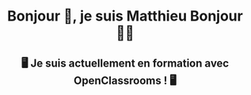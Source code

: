 <h1 align="center">Bonjour 🤝, je suis Matthieu Bonjour 🙎‍♂️</h1>
<h2 align="center">🖥 Je suis actuellement en formation avec OpenClassrooms ! 🖥</h2>

<!--
**Matthieu83600/Matthieu83600** is a ✨ _special_ ✨ repository because its `README.md` (this file) appears on your GitHub profile.

Here are some ideas to get you started:

- 🔭 I’m currently working on ...
- 🌱 I’m currently learning ...
- 👯 I’m looking to collaborate on ...
- 🤔 I’m looking for help with ...
- 💬 Ask me about ...
- 📫 How to reach me: ...
- 😄 Pronouns: ...
- ⚡ Fun fact: ...
-->
